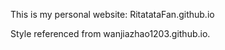 This is my personal website: RitatataFan.github.io

Style referenced from wanjiazhao1203.github.io.
